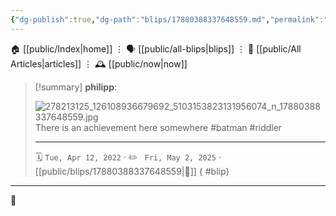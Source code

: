 ```yaml
---
{"dg-publish":true,"dg-path":"blips/17880388337648559.md","permalink":"/blips/17880388337648559/","title":"philipp on instagram @ 2022-04-12"}
---
```



<div class="transclusion internal-embed is-loaded"><div class="markdown-embed">




🏠 [[public/Index\|home]]  ⋮ 🗣️ [[public/all-blips\|blips]] ⋮  📝 [[public/All Articles\|articles]]  ⋮ 🕰️ [[public/now\|now]]


</div></div>


> [!summary] **philipp**:
>
> ![278213125_126108936679692_5103153823131956074_n_17880388337648559.jpg](/img/user/attachments/278213125_126108936679692_5103153823131956074_n_17880388337648559.jpg)
> There is an achievement here somewhere #batman #riddler
> - - -
>
> 🗓️ <code>Tue, Apr 12, 2022</code>  · ✏️ <code> Fri, May 2, 2025</code>  · [[public/blips/17880388337648559\|🔗]]
{ #blip}


- - -

 👾
